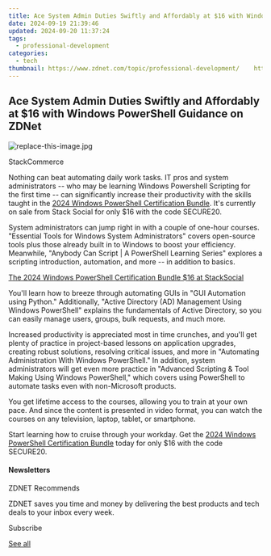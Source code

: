 ```yaml
---
title: Ace System Admin Duties Swiftly and Affordably at $16 with Windows PowerShell Guidance on ZDNet
date: 2024-09-19 21:39:46
updated: 2024-09-20 11:37:24
tags:
  - professional-development
categories:
  - tech
thumbnail: https://www.zdnet.com/topic/professional-development/    https://www.zdnet.com/a/img/resize/890130dbca2edc9e5b00c11abe3bb33abc699dc5/2022/08/19/d15640a5-5c6d-4b31-9bd7-158bd1901660/zd-windows-powershell.jpg?width=170&height=96&fit=crop&auto=webp
---
```


## Ace System Admin Duties Swiftly and Affordably at $16 with Windows PowerShell Guidance on ZDNet

![replace-this-image.jpg](https://www.zdnet.com/a/img/resize/3d14420a0529a795c71812090bcf2a304f3f74c8/2022/08/19/d15640a5-5c6d-4b31-9bd7-158bd1901660/zd-windows-powershell.jpg?auto=webp&width=1280)

StackCommerce

Nothing can beat automating daily work tasks. IT pros and system administrators -- who may be learning Windows Powershell Scripting for the first time -- can significantly increase their productivity with the skills taught in the [2024 Windows PowerShell Certification Bundle](https://www.stacksocial.com/sales/the-2022-windows-powershell-certification-bundle?aid=a-ceempx7z&utm%5Fsource=zdnet.com&utm%5Fmedium=referral&utm%5Fcampaign=the-2022-windows-powershell-certification-bundle%5F040424&utm%5Fterm=scsf-594576&utm%5Fcontent=a0xRn000000qyePIAQ&scsonar=1). It's currently on sale from Stack Social for only $16 with the code SECURE20.

System administrators can jump right in with a couple of one-hour courses. "Essential Tools for Windows System Administrators" covers open-source tools plus those already built in to Windows to boost your efficiency. Meanwhile, "Anybody Can Script | A PowerShell Learning Series" explores a scripting introduction, automation, and more -- in addition to basics.

[The 2024 Windows PowerShell Certification Bundle $16 at StackSocial](https://www.stacksocial.com/sales/the-2022-windows-powershell-certification-bundle?aid=a-ceempx7z&utm%5Fsource=zdnet.com&utm%5Fmedium=referral&utm%5Fcampaign=the-2022-windows-powershell-certification-bundle%5F040424&utm%5Fterm=scsf-594576&utm%5Fcontent=a0xRn000000qyePIAQ&scsonar=1)

You'll learn how to breeze through automating GUIs in "GUI Automation using Python." Additionally, "Active Directory (AD) Management Using Windows PowerShell" explains the fundamentals of Active Directory, so you can easily manage users, groups, bulk requests, and much more.

Increased productivity is appreciated most in time crunches, and you'll get plenty of practice in project-based lessons on application upgrades, creating robust solutions, resolving critical issues, and more in "Automating Administration With Windows PowerShell." In addition, system administrators will get even more practice in "Advanced Scripting & Tool Making Using Windows PowerShell," which covers using PowerShell to automate tasks even with non-Microsoft products.

You get lifetime access to the courses, allowing you to train at your own pace. And since the content is presented in video format, you can watch the courses on any television, laptop, tablet, or smartphone.

Start learning how to cruise through your workday. Get the [2024 Windows PowerShell Certification Bundle](https://www.stacksocial.com/sales/the-2022-windows-powershell-certification-bundle?aid=a-ceempx7z&utm%5Fsource=zdnet.com&utm%5Fmedium=referral&utm%5Fcampaign=the-2022-windows-powershell-certification-bundle%5F040424&utm%5Fterm=scsf-594576&utm%5Fcontent=a0xRn000000qyePIAQ&scsonar=1) today for only $16 with the code SECURE20.

#### Newsletters

ZDNET Recommends

ZDNET saves you time and money by delivering the best products and tech deals to your inbox every week.

 Subscribe

[See all](https://www.zdnet.com/newsletters/)

<ins class="adsbygoogle"
     style="display:block"
     data-ad-format="autorelaxed"
     data-ad-client="ca-pub-7571918770474297"
     data-ad-slot="1223367746"></ins>



<ins class="adsbygoogle"
     style="display:block"
     data-ad-client="ca-pub-7571918770474297"
     data-ad-slot="8358498916"
     data-ad-format="auto"
     data-full-width-responsive="true"></ins>
